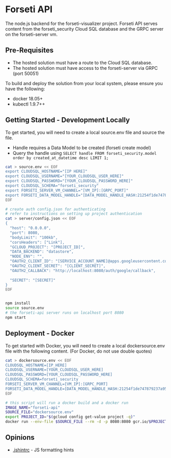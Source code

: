 # Forseti API

The node.js backend for the forseti-visualizer project.  Forseti API serves content from the forseti_security Cloud SQL database and the GRPC server on the forseti-server vm.

## Pre-Requisites

* The hosted solution must have a route to the Cloud SQL database.
* The hosted solution must have access to the forseti-server via GRPC (port 50051)

To build and deploy the solution from your local system, please ensure you have the following:

* docker 18.05+
* kubectl 1.9.7++

## Getting Started - Development Locally

To get started, you will need to create a local source.env file and source the file.

* Handle requires a Data Model to be created (forseti create model)
* Query the handle using `SELECT handle FROM forseti_security.model order by created_at_datetime desc LIMIT 1;`

```bash
cat > source.env << EOF
export CLOUDSQL_HOSTNAME="[IP HERE]"
export CLOUDSQL_USERNAME="[YOUR_CLOUDSQL_USER_HERE]"
export CLOUDSQL_PASSWORD="[YOUR_CLOUDSQL_PASSWORD_HERE]"
export CLOUDSQL_SCHEMA="forseti_security"
export FORSETI_SERVER_VM_CHANNEL="[VM_IP]:[GRPC_PORT]"
export FORSETI_DATA_MODEL_HANDLE="[DATA_MODEL_HANDLE_HASH:21254f1de747879237a95cb552e80844]"
EOF

# create auth config.json for authenticating
# refer to instructions on setting up project authentication
cat > server/config.json << EOF
{
  "host": "0.0.0.0",
  "port": 8080,
  "bodyLimit": "100kb",
  "corsHeaders": ["Link"],  
  "GCLOUD_PROJECT": "[PROJECT_ID]",
  "DATA_BACKEND": "datastore",  
  "NODE_ENV": "",
  "OAUTH2_CLIENT_ID": "[SERVICE_ACCOUNT_NAME]@apps.googleusercontent.com",
  "OAUTH2_CLIENT_SECRET": "[CLIENT_SECRET]",
  "OAUTH2_CALLBACK": "http://localhost:8080/auth/google/callback",
  
  "SECRET": "[SECRET]"
}
EOF


npm install
source source.env
# the forseti-api server runs on localhost port 8080
npm start
```

## Deployment - Docker

To get started with Docker, you will need to create a local dockersource.env file with the following content.  (For Docker, do not use double quotes)

```bash
cat > dockersource.env << EOF
CLOUDSQL_HOSTNAME=[IP_HERE]
CLOUDSQL_USERNAME=[YOUR_CLOUDSQL_USER_HERE]
CLOUDSQL_PASSWORD=[YOUR_CLOUDSQL_PASSWORD_HERE]
CLOUDSQL_SCHEMA=forseti_security
FORSETI_SERVER_VM_CHANNEL=[VM_IP]:[GRPC_PORT]
FORSETI_DATA_MODEL_HANDLE=[DATA_MODEL_HANDLE_HASH:21254f1de747879237a95cb552e80844]
EOF

# this script will run a docker build and a docker run
IMAGE_NAME="forseti-api"
SOURCE_FILE="dockersource.env"
export PROJECT_ID="$(gcloud config get-value project -q)"
docker run --env-file $SOURCE_FILE --rm -d -p 8080:8080 gcr.io/$PROJECT_ID/$IMAGE_NAME
```

## Opinions

* [.jshintrc](https://stackoverflow.com/questions/36318895/vs-code-with-es6) - JS formatting hints
